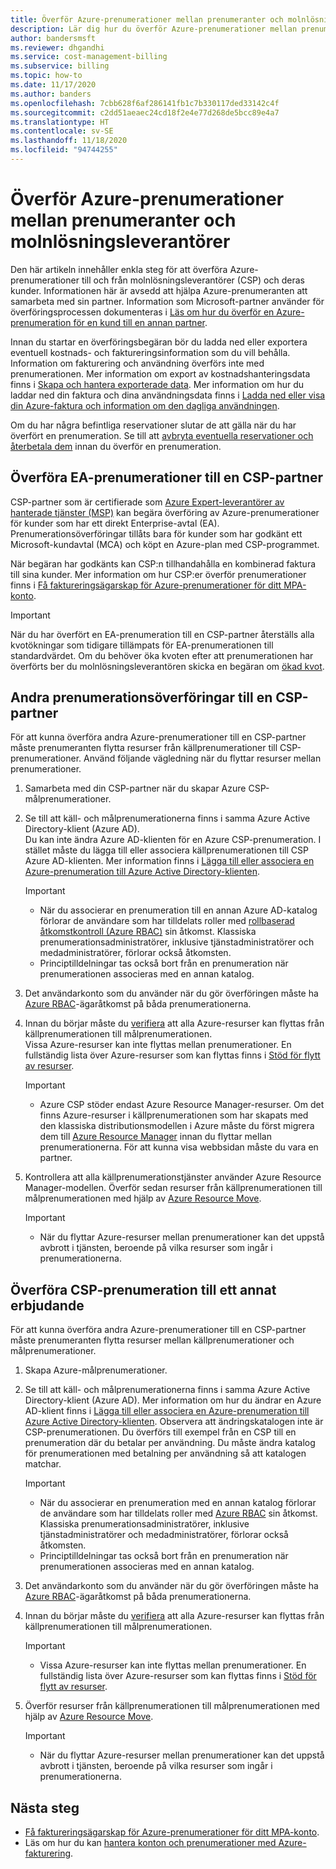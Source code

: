 ```yaml
---
title: Överför Azure-prenumerationer mellan prenumeranter och molnlösningsleverantörer
description: Lär dig hur du överför Azure-prenumerationer mellan prenumeranter och molnlösningsleverantörer.
author: bandersmsft
ms.reviewer: dhgandhi
ms.service: cost-management-billing
ms.subservice: billing
ms.topic: how-to
ms.date: 11/17/2020
ms.author: banders
ms.openlocfilehash: 7cbb628f6af286141fb1c7b330117ded33142c4f
ms.sourcegitcommit: c2dd51aeaec24cd18f2e4e77d268de5bcc89e4a7
ms.translationtype: HT
ms.contentlocale: sv-SE
ms.lasthandoff: 11/18/2020
ms.locfileid: "94744255"
---
```

# <a name="transfer-azure-subscriptions-between-subscribers-and-csps"></a>Överför Azure-prenumerationer mellan prenumeranter och molnlösningsleverantörer

Den här artikeln innehåller enkla steg för att överföra Azure-prenumerationer till och från molnlösningsleverantörer (CSP) och deras kunder. Informationen här är avsedd att hjälpa Azure-prenumeranten att samarbeta med sin partner. Information som Microsoft-partner använder för överföringsprocessen dokumenteras i [Läs om hur du överför en Azure-prenumeration för en kund till en annan partner](/partner-center/switch-azure-subscriptions-to-a-different-partner).

Innan du startar en överföringsbegäran bör du ladda ned eller exportera eventuell kostnads- och faktureringsinformation som du vill behålla. Information om fakturering och användning överförs inte med prenumerationen. Mer information om export av kostnadshanteringsdata finns i [Skapa och hantera exporterade data](../costs/tutorial-export-acm-data.md). Mer information om hur du laddar ned din faktura och dina användningsdata finns i [Ladda ned eller visa din Azure-faktura och information om den dagliga användningen](download-azure-invoice-daily-usage-date.md).

Om du har några befintliga reservationer slutar de att gälla när du har överfört en prenumeration. Se till att [avbryta eventuella reservationer och återbetala dem](../reservations/exchange-and-refund-azure-reservations.md) innan du överför en prenumeration.

## <a name="transfer-ea-subscriptions-to-a-csp-partner"></a>Överföra EA-prenumerationer till en CSP-partner

CSP-partner som är certifierade som [Azure Expert-leverantörer av hanterade tjänster (MSP)](https://partner.microsoft.com/membership/azure-expert-msp) kan begära överföring av Azure-prenumerationer för kunder som har ett direkt Enterprise-avtal (EA). Prenumerationsöverföringar tillåts bara för kunder som har godkänt ett Microsoft-kundavtal (MCA) och köpt en Azure-plan med CSP-programmet.

När begäran har godkänts kan CSP:n tillhandahålla en kombinerad faktura till sina kunder. Mer information om hur CSP:er överför prenumerationer finns i [Få faktureringsägarskap för Azure-prenumerationer för ditt MPA-konto](mpa-request-ownership.md).

>[!IMPORTANT]
> När du har överfört en EA-prenumeration till en CSP-partner återställs alla kvotökningar som tidigare tillämpats för EA-prenumerationen till standardvärdet. Om du behöver öka kvoten efter att prenumerationen har överförts ber du molnlösningsleverantören skicka en begäran om [ökad kvot](../../azure-portal/supportability/regional-quota-requests.md). 

## <a name="other-subscription-transfers-to-a-csp-partner"></a>Andra prenumerationsöverföringar till en CSP-partner

För att kunna överföra andra Azure-prenumerationer till en CSP-partner måste prenumeranten flytta resurser från källprenumerationer till CSP-prenumerationer. Använd följande vägledning när du flyttar resurser mellan prenumerationer.

1. Samarbeta med din CSP-partner när du skapar Azure CSP-målprenumerationer.
1. Se till att käll- och målprenumerationerna finns i samma Azure Active Directory-klient (Azure AD).  
    Du kan inte ändra Azure AD-klienten för en Azure CSP-prenumeration. I stället måste du lägga till eller associera källprenumerationen till CSP Azure AD-klienten. Mer information finns i [Lägga till eller associera en Azure-prenumeration till Azure Active Directory-klienten](../../active-directory/fundamentals/active-directory-how-subscriptions-associated-directory.md).
    > [!IMPORTANT]
    > - När du associerar en prenumeration till en annan Azure AD-katalog förlorar de användare som har tilldelats roller med [rollbaserad åtkomstkontroll (Azure RBAC)](../../role-based-access-control/role-assignments-portal.md) sin åtkomst. Klassiska prenumerationsadministratörer, inklusive tjänstadministratörer och medadministratörer, förlorar också åtkomsten.
    > - Principtilldelningar tas också bort från en prenumeration när prenumerationen associeras med en annan katalog.
1. Det användarkonto som du använder när du gör överföringen måste ha [Azure RBAC](add-change-subscription-administrator.md)-ägaråtkomst på båda prenumerationerna.
1. Innan du börjar måste du [verifiera](/rest/api/resources/resources/validatemoveresources) att alla Azure-resurser kan flyttas från källprenumerationen till målprenumerationen.  
    Vissa Azure-resurser kan inte flyttas mellan prenumerationer. En fullständig lista över Azure-resurser som kan flyttas finns i [Stöd för flytt av resurser](../../azure-resource-manager/management/move-support-resources.md).
    > [!IMPORTANT]
    >  - Azure CSP stöder endast Azure Resource Manager-resurser. Om det finns Azure-resurser i källprenumerationen som har skapats med den klassiska distributionsmodellen i Azure måste du först migrera dem till [Azure Resource Manager](/azure/cloud-solution-provider/migration/ea-payg-to-azure-csp/ea-open-direct-asm-to-arm) innan du flyttar mellan prenumerationerna. För att kunna visa webbsidan måste du vara en partner.

1. Kontrollera att alla källprenumerationstjänster använder Azure Resource Manager-modellen. Överför sedan resurser från källprenumerationen till målprenumerationen med hjälp av [Azure Resource Move](../../azure-resource-manager/management/move-resource-group-and-subscription.md).
    > [!IMPORTANT]
    >  - När du flyttar Azure-resurser mellan prenumerationer kan det uppstå avbrott i tjänsten, beroende på vilka resurser som ingår i prenumerationerna.

## <a name="transfer-csp-subscription-to-other-offer"></a>Överföra CSP-prenumeration till ett annat erbjudande

För att kunna överföra andra Azure-prenumerationer till en CSP-partner måste prenumeranten flytta resurser mellan källprenumerationer och målprenumerationer.

1. Skapa Azure-målprenumerationer.
1. Se till att käll- och målprenumerationerna finns i samma Azure Active Directory-klient (Azure AD). Mer information om hur du ändrar en Azure AD-klient finns i [Lägga till eller associera en Azure-prenumeration till Azure Active Directory-klienten](../../active-directory/fundamentals/active-directory-how-subscriptions-associated-directory.md).
    Observera att ändringskatalogen inte är CSP-prenumerationen. Du överförs till exempel från en CSP till en prenumeration där du betalar per användning. Du måste ändra katalog för prenumerationen med betalning per användning så att katalogen matchar.

    > [!IMPORTANT]
    >  - När du associerar en prenumeration med en annan katalog förlorar de användare som har tilldelats roller med [Azure RBAC](../../role-based-access-control/role-assignments-portal.md) sin åtkomst. Klassiska prenumerationsadministratörer, inklusive tjänstadministratörer och medadministratörer, förlorar också åtkomsten.
    >  - Principtilldelningar tas också bort från en prenumeration när prenumerationen associeras med en annan katalog.

1. Det användarkonto som du använder när du gör överföringen måste ha [Azure RBAC](add-change-subscription-administrator.md)-ägaråtkomst på båda prenumerationerna.
1. Innan du börjar måste du [verifiera](/rest/api/resources/resources/validatemoveresources) att alla Azure-resurser kan flyttas från källprenumerationen till målprenumerationen.
    > [!IMPORTANT]
    >  - Vissa Azure-resurser kan inte flyttas mellan prenumerationer. En fullständig lista över Azure-resurser som kan flyttas finns i [Stöd för flytt av resurser](../../azure-resource-manager/management/move-support-resources.md).

1. Överför resurser från källprenumerationen till målprenumerationen med hjälp av [Azure Resource Move](../../azure-resource-manager/management/move-resource-group-and-subscription.md).
    > [!IMPORTANT]
    >  - När du flyttar Azure-resurser mellan prenumerationer kan det uppstå avbrott i tjänsten, beroende på vilka resurser som ingår i prenumerationerna.

## <a name="next-steps"></a>Nästa steg
- [Få faktureringsägarskap för Azure-prenumerationer för ditt MPA-konto](mpa-request-ownership.md).
- Läs om hur du kan [hantera konton och prenumerationer med Azure-fakturering](../index.yml).